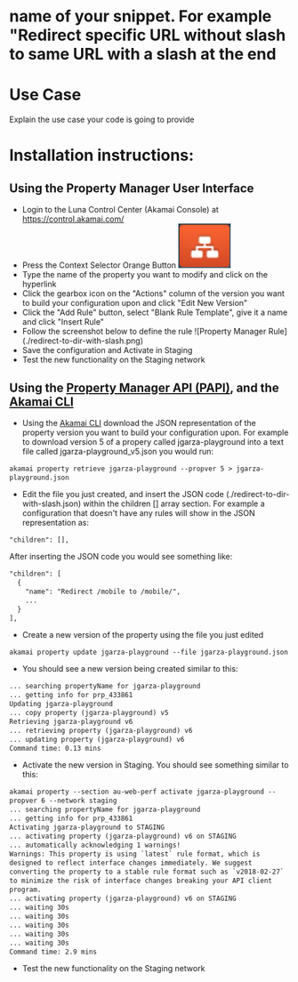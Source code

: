 # name of your snippet. For example "Redirect specific URL without slash to same URL with a slash at the end

# Use Case
Explain the use case your code is going to provide

# Installation instructions:

## Using the Property Manager User Interface
* Login to the Luna Control Center (Akamai Console) at https://control.akamai.com/ 
* Press the Context Selector Orange Button ![Context Selector](./luna_context_selector.png)
* Type the name of the property you want to modify and click on the hyperlink
* Click the gearbox icon on the "Actions" column of the version you want to build your configuration upon and click "Edit New Version"
* Click the "Add Rule" button, select "Blank Rule Template", give it a name and click "Insert Rule"
* Follow the screenshot below to define the rule
![Property Manager Rule]
(./redirect-to-dir-with-slash.png)
* Save the configuration and Activate in Staging
* Test the new functionality on the Staging network

## Using the [Property Manager API (PAPI)](https://developer.akamai.com/api/luna/papi/overview.html), and the [Akamai CLI](https://developer.akamai.com/cli)
* Using the [Akamai CLI](https://developer.akamai.com/cli) download the JSON representation of the property version you want to build your configuration upon. For example to download version 5 of a propery called jgarza-playground into a text file called jgarza-playground_v5.json you would run:
```
akamai property retrieve jgarza-playground --propver 5 > jgarza-playground.json
``` 
* Edit the file you just created, and insert the JSON code (./redirect-to-dir-with-slash.json) within the children [] array section. For example a configuration that doesn't have any rules will show in the JSON representation as:
```
"children": [],
```
After inserting the JSON code you would see something like:
```
"children": [
  {
    "name": "Redirect /mobile to /mobile/",
    ...
  }
],
```
* Create a new version of the property using the file you just edited
```
akamai property update jgarza-playground --file jgarza-playground.json
```
* You should see a new version being created similar to this:
```
... searching propertyName for jgarza-playground
... getting info for prp_433861
Updating jgarza-playground
... copy property (jgarza-playground) v5
Retrieving jgarza-playground v6
... retrieving property (jgarza-playground) v6
... updating property (jgarza-playground) v6
Command time: 0.13 mins
``` 
* Activate the new version in Staging. You should see something similar to this:
```
akamai property --section au-web-perf activate jgarza-playground --propver 6 --network staging
... searching propertyName for jgarza-playground
... getting info for prp_433861
Activating jgarza-playground to STAGING
... activating property (jgarza-playground) v6 on STAGING
... automatically acknowledging 1 warnings!
Warnings: This property is using `latest` rule format, which is designed to reflect interface changes immediately. We suggest converting the property to a stable rule format such as `v2018-02-27` to minimize the risk of interface changes breaking your API client program.
... activating property (jgarza-playground) v6 on STAGING
... waiting 30s
... waiting 30s
... waiting 30s
... waiting 30s
... waiting 30s
Command time: 2.9 mins
```
* Test the new functionality on the Staging network
